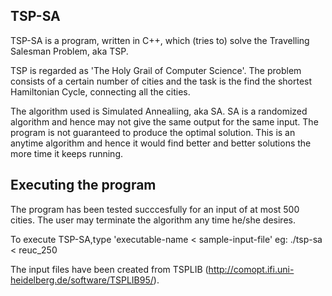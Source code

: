TSP-SA
--------
TSP-SA is a program, written in C++, which (tries to) solve the Travelling Salesman Problem, aka TSP.

TSP is regarded as 'The Holy Grail of Computer Science'. The problem consists of a certain number of cities and the task is the find the shortest Hamiltonian Cycle, connecting all the cities.

The algorithm used is Simulated Annealiing, aka SA. SA is a randomized algorithm and hence may not give the same output for the same input. The program is not guaranteed to produce the optimal solution. This is an anytime algorithm and hence it would find better and better solutions the more time it keeps running.

Executing the program
---------------------
The program has been tested succcesfully for an input of at most 500 cities. The user may terminate the algorithm any time he/she desires.

To execute TSP-SA,type 'executable-name < sample-input-file'
eg: ./tsp-sa < reuc_250

The input files have been created from TSPLIB (http://comopt.ifi.uni-heidelberg.de/software/TSPLIB95/).

